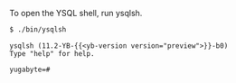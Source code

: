 <!--
+++
private = true
+++
-->

To open the YSQL shell, run ysqlsh.

```sh
$ ./bin/ysqlsh
```

```output
ysqlsh (11.2-YB-{{<yb-version version="preview">}}-b0)
Type "help" for help.

yugabyte=#
```

